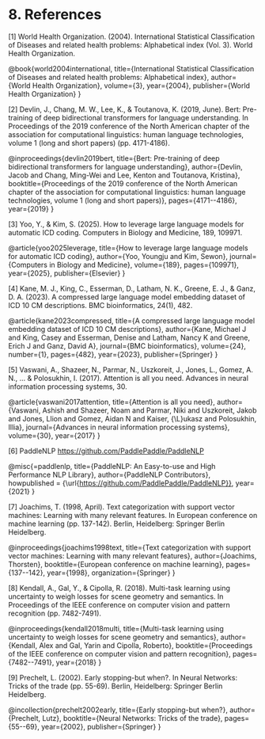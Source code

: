 # 8. References

[1] World Health Organization. (2004). International Statistical Classification of Diseases and related health problems: Alphabetical index (Vol. 3). World Health Organization.  

@book{world2004international,
  title={International Statistical Classification of Diseases and related health problems: Alphabetical index},
  author={World Health Organization},
  volume={3},
  year={2004},
  publisher={World Health Organization}
}

[2] Devlin, J., Chang, M. W., Lee, K., & Toutanova, K. (2019, June). Bert: Pre-training of deep bidirectional transformers for language understanding. In Proceedings of the 2019 conference of the North American chapter of the association for computational linguistics: human language technologies, volume 1 (long and short papers) (pp. 4171-4186).

@inproceedings{devlin2019bert,
  title={Bert: Pre-training of deep bidirectional transformers for language understanding},
  author={Devlin, Jacob and Chang, Ming-Wei and Lee, Kenton and Toutanova, Kristina},
  booktitle={Proceedings of the 2019 conference of the North American chapter of the association for computational linguistics: human language technologies, volume 1 (long and short papers)},
  pages={4171--4186},
  year={2019}
}

[3] Yoo, Y., & Kim, S. (2025). How to leverage large language models for automatic ICD coding. Computers in Biology and Medicine, 189, 109971.

@article{yoo2025leverage,
  title={How to leverage large language models for automatic ICD coding},
  author={Yoo, Youngju and Kim, Sewon},
  journal={Computers in Biology and Medicine},
  volume={189},
  pages={109971},
  year={2025},
  publisher={Elsevier}
}

[4] Kane, M. J., King, C., Esserman, D., Latham, N. K., Greene, E. J., & Ganz, D. A. (2023). A compressed large language model embedding dataset of ICD 10 CM descriptions. BMC bioinformatics, 24(1), 482.

@article{kane2023compressed,
  title={A compressed large language model embedding dataset of ICD 10 CM descriptions},
  author={Kane, Michael J and King, Casey and Esserman, Denise and Latham, Nancy K and Greene, Erich J and Ganz, David A},
  journal={BMC bioinformatics},
  volume={24},
  number={1},
  pages={482},
  year={2023},
  publisher={Springer}
}


[5] Vaswani, A., Shazeer, N., Parmar, N., Uszkoreit, J., Jones, L., Gomez, A. N., ... & Polosukhin, I. (2017). Attention is all you need. Advances in neural information processing systems, 30.

@article{vaswani2017attention,
  title={Attention is all you need},
  author={Vaswani, Ashish and Shazeer, Noam and Parmar, Niki and Uszkoreit, Jakob and Jones, Llion and Gomez, Aidan N and Kaiser, {\L}ukasz and Polosukhin, Illia},
  journal={Advances in neural information processing systems},
  volume={30},
  year={2017}
}

[6]  PaddleNLP https://github.com/PaddlePaddle/PaddleNLP

@misc{=paddlenlp,
    title={PaddleNLP: An Easy-to-use and High Performance NLP Library},
    author={PaddleNLP Contributors},
    howpublished = {\url{https://github.com/PaddlePaddle/PaddleNLP}},
    year={2021}
}

[7] Joachims, T. (1998, April). Text categorization with support vector machines: Learning with many relevant features. In European conference on machine learning (pp. 137-142). Berlin, Heidelberg: Springer Berlin Heidelberg.

@inproceedings{joachims1998text,
  title={Text categorization with support vector machines: Learning with many relevant features},
  author={Joachims, Thorsten},
  booktitle={European conference on machine learning},
  pages={137--142},
  year={1998},
  organization={Springer}
}

[8] Kendall, A., Gal, Y., & Cipolla, R. (2018). Multi-task learning using uncertainty to weigh losses for scene geometry and semantics. In Proceedings of the IEEE conference on computer vision and pattern recognition (pp. 7482-7491).

@inproceedings{kendall2018multi,
  title={Multi-task learning using uncertainty to weigh losses for scene geometry and semantics},
  author={Kendall, Alex and Gal, Yarin and Cipolla, Roberto},
  booktitle={Proceedings of the IEEE conference on computer vision and pattern recognition},
  pages={7482--7491},
  year={2018}
}

[9] Prechelt, L. (2002). Early stopping-but when?. In Neural Networks: Tricks of the trade (pp. 55-69). Berlin, Heidelberg: Springer Berlin Heidelberg.

@incollection{prechelt2002early,
  title={Early stopping-but when?},
  author={Prechelt, Lutz},
  booktitle={Neural Networks: Tricks of the trade},
  pages={55--69},
  year={2002},
  publisher={Springer}
}

